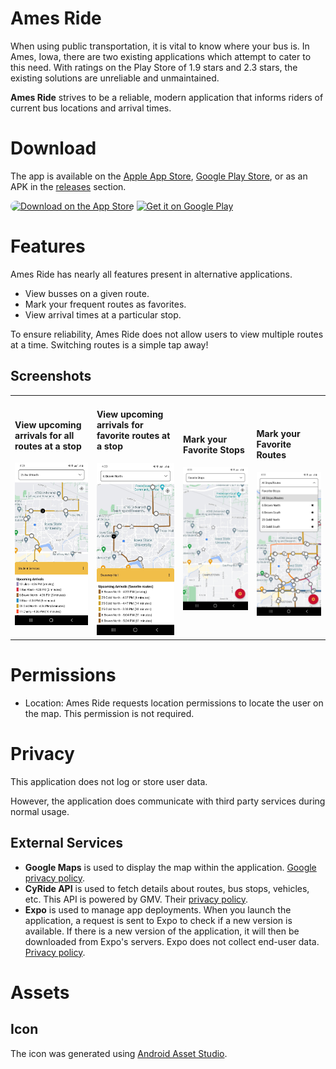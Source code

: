 # Ames Ride

When using public transportation, it is vital to know where your bus is.
In Ames, Iowa, there are two existing applications which attempt to cater to this need.
With ratings on the Play Store of 1.9 stars and 2.3 stars, the existing solutions are unreliable and unmaintained.

**Ames Ride** strives to be a reliable, modern application that informs riders of current bus locations and arrival times.

# Download

The app is available on the [Apple App Store](https://apps.apple.com/us/app/ames-ride/id1666007719), [Google Play Store](https://play.google.com/store/apps/details?id=com.demerstech.amesride), or as an APK in the [releases](https://github.com/patrickdemers6/AmesRide/releases) section.

<a href="https://apps.apple.com/us/app/ames-ride/id1666007719?itsct=apps_box_badge&amp;itscg=30200" style="overflow: hidden; border-radius: 13px; width: 200px; height: 83px;" target="_blank"><img src="https://tools.applemediaservices.com/api/badges/download-on-the-app-store/black/en-us?size=250x83&amp;releaseDate=1674345600" alt="Download on the App Store" style="border-radius: 13px; width: 200px; height: 83px;"></a>
<a href='https://play.google.com/store/apps/details?id=com.demerstech.amesride&pcampaignid=pcampaignidMKT-Other-global-all-co-prtnr-py-PartBadge-Mar2515-1' target="_blank"><img alt='Get it on Google Play' src='https://play.google.com/intl/en_us/badges/static/images/badges/en_badge_web_generic.png' width="250"/></a>

# Features

Ames Ride has nearly all features present in alternative applications.

- View busses on a given route.
- Mark your frequent routes as favorites.
- View arrival times at a particular stop.

To ensure reliability, Ames Ride does not allow users to view multiple routes at a time.
Switching routes is a simple tap away!

## Screenshots

<table>
    <tr>
        <td>
            <h4>View upcoming arrivals for <strong>all</strong> routes at a stop</h4>
            <img alt="Upcoming Stops" src="assets/screenshots/upcoming_arrivals.jpeg" width="300" />
        </td>
        <td>
            <h4>View upcoming arrivals for <strong>favorite</strong> routes at a stop</h4>
            <img alt="Upcoming Stops" src="assets/screenshots/upcoming_arrivals_favorite.jpeg" width="300" />
        </td>
        <td>
            <h4>Mark your Favorite Stops</h4>
            <img alt="Favorite Routes" src="assets/screenshots/favorite_stops.jpeg" width="300" />
        </td>
        <td>
            <h4>Mark your Favorite Routes</h4>
            <img alt="Favorite Routes" src="assets/screenshots/favorite_routes.jpeg" width="300" />
        </td>
    </tr>
</table>

# Permissions

- Location: Ames Ride requests location permissions to locate the user on the map. This permission is not required.

# Privacy

This application does not log or store user data.

However, the application does communicate with third party services during normal usage.

## External Services

- **Google Maps** is used to display the map within the application. [Google privacy policy](https://policies.google.com/privacy).
- **CyRide API** is used to fetch details about routes, bus stops, vehicles, etc. This API is powered by GMV. Their [privacy policy](https://www.gmv.com/en-es/privacy-policy).
- **Expo** is used to manage app deployments. When you launch the application, a request is sent to Expo to check if a new version is available. If there is a new version of the application, it will then be downloaded from Expo's servers. Expo does not collect end-user data. [Privacy policy](https://expo.dev/privacy).

# Assets

## Icon

The icon was generated using [Android Asset Studio](<https://romannurik.github.io/AndroidAssetStudio/icons-launcher.html#foreground.type=clipart&foreground.clipart=directions_bus&foreground.space.trim=1&foreground.space.pad=0.25&foreColor=rgb(241%2C%20190%2C%2073)&backColor=rgb(200%2C%2016%2C%2047)&crop=0&backgroundShape=circle&effects=none&name=ic_launcher>).
